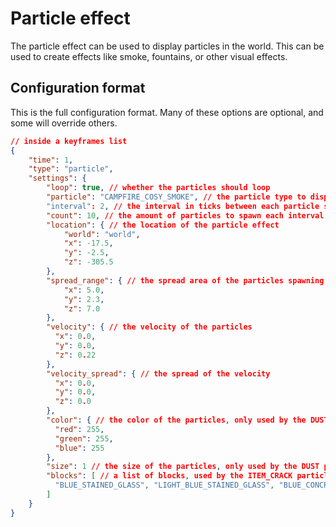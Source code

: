 # Particle effect
The particle effect can be used to display particles in the world. This can be used to create effects like smoke, fountains, or other visual effects.

## Configuration format
This is the full configuration format. Many of these options are optional, and some will override others.

```json lines
// inside a keyframes list
{
    "time": 1,
    "type": "particle",
    "settings": {
        "loop": true, // whether the particles should loop
        "particle": "CAMPFIRE_COSY_SMOKE", // the particle type to display, see https://hub.spigotmc.org/javadocs/spigot/org/bukkit/Particle.html
        "interval": 2, // the interval in ticks between each particle spawn
        "count": 10, // the amount of particles to spawn each interval
        "location": { // the location of the particle effect
            "world": "world",
            "x": -17.5,
            "y": -2.5,
            "z": -305.5
        },
        "spread_range": { // the spread area of the particles spawning locations. If not set, the particles will spawn at the exact location. The particles are randomly distributed
            "x": 5.0,
            "y": 2.3,
            "z": 7.0
        },
        "velocity": { // the velocity of the particles
          "x": 0.0,
          "y": 0.0,
          "z": 0.22
        },
        "velocity_spread": { // the spread of the velocity
          "x": 0.0,
          "y": 0.0,
          "z": 0.0
        },
        "color": { // the color of the particles, only used by the DUST particle
          "red": 255,
          "green": 255,
          "blue": 255
        },
        "size": 1 // the size of the particles, only used by the DUST particle
        "blocks": [ // a list of blocks, used by the ITEM_CRACK particle. Will pick randomly from this list
          "BLUE_STAINED_GLASS", "LIGHT_BLUE_STAINED_GLASS", "BLUE_CONCRETE"
        ]
    }
}
```